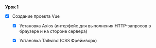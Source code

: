 **Урок 1**
- [x] Создание проекта Vue
    - [x] Установка Axios (интерфейс для выполнения HTTP-запросов в браузере и на стороне сервера)
    - [x] Установка Tailwind (CSS Фреймворк)
    
 
